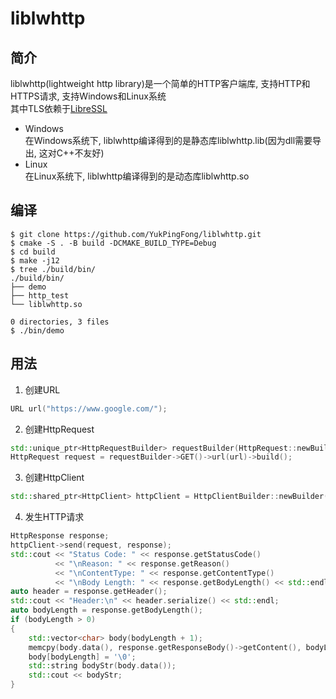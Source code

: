 # liblwhttp
## 简介
liblwhttp(lightweight http library)是一个简单的HTTP客户端库, 支持HTTP和HTTPS请求, 支持Windows和Linux系统  
其中TLS依赖于[LibreSSL](https://www.libressl.org/)  
- Windows  
在Windows系统下, liblwhttp编译得到的是静态库liblwhttp.lib(因为dll需要导出, 这对C++不友好)
- Linux  
在Linux系统下, liblwhttp编译得到的是动态库liblwhttp.so
## 编译
```shell
$ git clone https://github.com/YukPingFong/liblwhttp.git
$ cmake -S . -B build -DCMAKE_BUILD_TYPE=Debug
$ cd build
$ make -j12
$ tree ./build/bin/
./build/bin/
├── demo
├── http_test
└── liblwhttp.so

0 directories, 3 files
$ ./bin/demo
```
## 用法
1. 创建URL
```c++
URL url("https://www.google.com/");
```
2. 创建HttpRequest
```c++
std::unique_ptr<HttpRequestBuilder> requestBuilder(HttpRequest::newBuilder());
HttpRequest request = requestBuilder->GET()->url(url)->build();
```
3. 创建HttpClient
```c++
std::shared_ptr<HttpClient> httpClient = HttpClientBuilder::newBuilder().redirect(Redirect::NORMAL).userAgent("lwhttp/0.0.1").build();
```
4. 发生HTTP请求
```c++
HttpResponse response;
httpClient->send(request, response);
std::cout << "Status Code: " << response.getStatusCode()
          << "\nReason: " << response.getReason()
          << "\nContentType: " << response.getContentType()
          << "\nBody Length: " << response.getBodyLength() << std::endl;
auto header = response.getHeader();
std::cout << "Header:\n" << header.serialize() << std::endl;
auto bodyLength = response.getBodyLength();
if (bodyLength > 0)
{
    std::vector<char> body(bodyLength + 1);
    memcpy(body.data(), response.getResponseBody()->getContent(), bodyLength);
    body[bodyLength] = '\0';
    std::string bodyStr(body.data());
    std::cout << bodyStr;
}
```